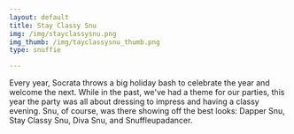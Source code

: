 ```yaml
---
layout: default
title: Stay Classy Snu
img: /img/stayclassysnu.png
img_thumb: /img/tayclassysnu_thumb.png
type: snuffie

---
```


Every year, Socrata throws a big holiday bash to celebrate the year and welcome the next. While in the past, we've had a theme for our parties, this year the party was all about dressing to impress and having a classy evening. Snu, of course, was there showing off the best looks: Dapper Snu, Stay Classy Snu, Diva Snu, and Snuffleupadancer.

